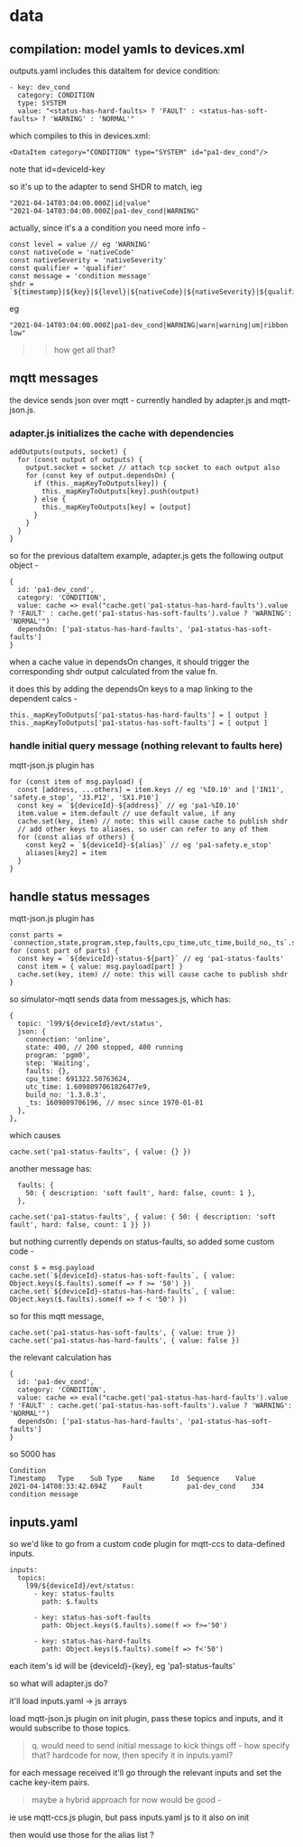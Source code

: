# data

## compilation: model yamls to devices.xml

outputs.yaml includes this dataItem for device condition:

    - key: dev_cond
      category: CONDITION
      type: SYSTEM
      value: "<status-has-hard-faults> ? 'FAULT' : <status-has-soft-faults> ? 'WARNING' : 'NORMAL'"

which compiles to this in devices.xml:

    <DataItem category="CONDITION" type="SYSTEM" id="pa1-dev_cond"/>

note that id=deviceId-key

so it's up to the adapter to send SHDR to match, ieg

    "2021-04-14T03:04:00.000Z|id|value"
    "2021-04-14T03:04:00.000Z|pa1-dev_cond|WARNING"

actually, since it's a a condition you need more info -

    const level = value // eg 'WARNING'
    const nativeCode = 'nativeCode'
    const nativeSeverity = 'nativeSeverity'
    const qualifier = 'qualifier'
    const message = 'condition message'
    shdr = `${timestamp}|${key}|${level}|${nativeCode}|${nativeSeverity}|${qualifier}|${message}`

eg

    "2021-04-14T03:04:00.000Z|pa1-dev_cond|WARNING|warn|warning|um|ribbon low"

> > how get all that?

## mqtt messages

the device sends json over mqtt - currently handled by adapter.js and mqtt-json.js.

### adapter.js initializes the cache with dependencies

    addOutputs(outputs, socket) {
      for (const output of outputs) {
        output.socket = socket // attach tcp socket to each output also
        for (const key of output.dependsOn) {
          if (this._mapKeyToOutputs[key]) {
            this._mapKeyToOutputs[key].push(output)
          } else {
            this._mapKeyToOutputs[key] = [output]
          }
        }
      }
    }

so for the previous dataItem example, adapter.js gets the following output object -

    {
      id: 'pa1-dev_cond',
      category: 'CONDITION',
      value: cache => eval("cache.get('pa1-status-has-hard-faults').value ? 'FAULT' : cache.get('pa1-status-has-soft-faults').value ? 'WARNING': 'NORMAL'")
      dependsOn: ['pa1-status-has-hard-faults', 'pa1-status-has-soft-faults']
    }

when a cache value in dependsOn changes, it should trigger the corresponding shdr output calculated from the value fn.

it does this by adding the dependsOn keys to a map linking to the dependent calcs -

    this._mapKeyToOutputs['pa1-status-has-hard-faults'] = [ output ]
    this._mapKeyToOutputs['pa1-status-has-soft-faults'] = [ output ]

### handle initial query message (nothing relevant to faults here)

mqtt-json.js plugin has

    for (const item of msg.payload) {
      const [address, ...others] = item.keys // eg '%I0.10' and ['IN11', 'safety.e_stop', 'J3.P12', 'SX1.P10']
      const key = `${deviceId}-${address}` // eg 'pa1-%I0.10'
      item.value = item.default // use default value, if any
      cache.set(key, item) // note: this will cause cache to publish shdr
      // add other keys to aliases, so user can refer to any of them
      for (const alias of others) {
        const key2 = `${deviceId}-${alias}` // eg 'pa1-safety.e_stop'
        aliases[key2] = item
      }
    }

## handle status messages

mqtt-json.js plugin has

    const parts = `connection,state,program,step,faults,cpu_time,utc_time,build_no,_ts`.split(',')
    for (const part of parts) {
      const key = `${deviceId}-status-${part}` // eg 'pa1-status-faults'
      const item = { value: msg.payload[part] }
      cache.set(key, item) // note: this will cause cache to publish shdr
    }

so simulator-mqtt sends data from messages.js, which has:

    {
      topic: 'l99/${deviceId}/evt/status',
      json: {
        connection: 'online',
        state: 400, // 200 stopped, 400 running
        program: 'pgm0',
        step: 'Waiting',
        faults: {},
        cpu_time: 691322.50763624,
        utc_time: 1.6098097061826477e9,
        build_no: '1.3.0.3',
        _ts: 1609809706196, // msec since 1970-01-01
      },
    },

which causes

    cache.set('pa1-status-faults', { value: {} })

another message has:

      faults: {
        50: { description: 'soft fault', hard: false, count: 1 },
      },

    cache.set('pa1-status-faults', { value: { 50: { description: 'soft fault', hard: false, count: 1 }} })

but nothing currently depends on status-faults, so added some custom code -

    const $ = msg.payload
    cache.set(`${deviceId}-status-has-soft-faults`, { value: Object.keys($.faults).some(f => f >= '50') })
    cache.set(`${deviceId}-status-has-hard-faults`, { value: Object.keys($.faults).some(f => f < '50') })

so for this mqtt message,

    cache.set('pa1-status-has-soft-faults', { value: true })
    cache.set('pa1-status-has-hard-faults', { value: false })

the relevant calculation has

    {
      id: 'pa1-dev_cond',
      category: 'CONDITION',
      value: cache => eval("cache.get('pa1-status-has-hard-faults').value ? 'FAULT' : cache.get('pa1-status-has-soft-faults').value ? 'WARNING': 'NORMAL'")
      dependsOn: ['pa1-status-has-hard-faults', 'pa1-status-has-soft-faults']
    }

so 5000 has

    Condition
    Timestamp	Type	Sub Type	Name	Id	Sequence	Value
    2021-04-14T08:33:42.694Z	Fault			pa1-dev_cond	334	condition message

## inputs.yaml

so we'd like to go from a custom code plugin for mqtt-ccs to data-defined inputs.

    inputs:
      topics:
        l99/${deviceId}/evt/status:
          - key: status-faults
            path: $.faults

          - key: status-has-soft-faults
            path: Object.keys($.faults).some(f => f>='50')

          - key: status-has-hard-faults
            path: Object.keys($.faults).some(f => f<'50')

each item's id will be {deviceId}-{key}, eg 'pa1-status-faults'

so what will adapter.js do?

it'll load inputs.yaml -> js arrays

load mqtt-json.js plugin
on init plugin, pass these topics and inputs, and it would subscribe to those topics.

> q. would need to send initial message to kick things off - how specify that?
> hardcode for now, then specify it in inputs.yaml?

for each message received it'll go through the relevant inputs and set the cache key-item pairs.

> maybe a hybrid approach for now would be good -

ie use mqtt-ccs.js plugin, but pass inputs.yaml js to it also on init

then would use those for the alias list
?

